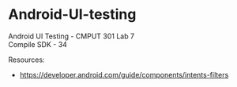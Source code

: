 # Android-UI-testing
Android UI Testing - CMPUT 301 Lab 7   
Compile SDK - 34

Resources:
- https://developer.android.com/guide/components/intents-filters
